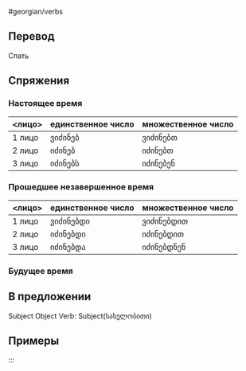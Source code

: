 #georgian/verbs 
## Перевод
Спать
## Спряжения
### Настоящее время
<лицо>|единственное число|множественное число
--------|---------------------|------------------------
1 лицо | ვიძინებ | ვიძინებთ
2 лицо | იძინებ | იძინებთ
3 лицо | იძინებს | იძინებენ
### Прошедшее незавершенное время
<лицо>|единственное число|множественное число
--------|---------------------|------------------------
1 лицо | ვიძინებდი | ვიძინებდით
2 лицо | იძინებდი | იძინებდით
3 лицо | იძინებდა | იძინებდნენ
### Будущее время
## В предложении
Subject Object Verb: Subject(სახელობითი)
## Примеры
:::
